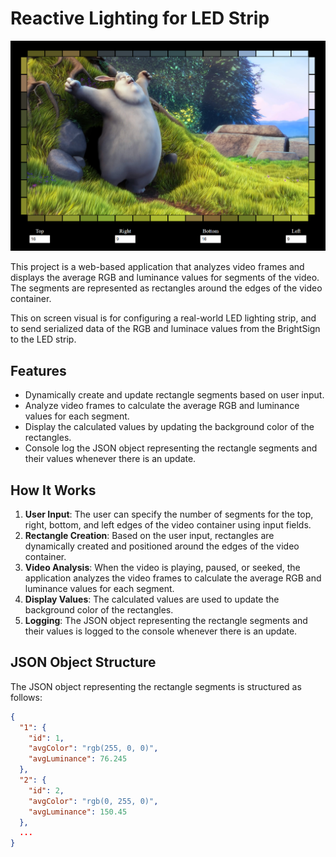 # Reactive Lighting for LED Strip

![Screenshot](screenshot.png)

This project is a web-based application that analyzes video frames and displays the average RGB and luminance values for segments of the video. The segments are represented as rectangles around the edges of the video container.

This on screen visual is for configuring a real-world LED lighting strip, and to send serialized data of the RGB and luminace values from the BrightSign to the LED strip.

## Features

- Dynamically create and update rectangle segments based on user input.
- Analyze video frames to calculate the average RGB and luminance values for each segment.
- Display the calculated values by updating the background color of the rectangles.
- Console log the JSON object representing the rectangle segments and their values whenever there is an update.

## How It Works

1. **User Input**: The user can specify the number of segments for the top, right, bottom, and left edges of the video container using input fields.
2. **Rectangle Creation**: Based on the user input, rectangles are dynamically created and positioned around the edges of the video container.
3. **Video Analysis**: When the video is playing, paused, or seeked, the application analyzes the video frames to calculate the average RGB and luminance values for each segment.
4. **Display Values**: The calculated values are used to update the background color of the rectangles.
5. **Logging**: The JSON object representing the rectangle segments and their values is logged to the console whenever there is an update.

## JSON Object Structure

The JSON object representing the rectangle segments is structured as follows:

```json
{
  "1": {
    "id": 1,
    "avgColor": "rgb(255, 0, 0)",
    "avgLuminance": 76.245
  },
  "2": {
    "id": 2,
    "avgColor": "rgb(0, 255, 0)",
    "avgLuminance": 150.45
  },
  ...
}
```
